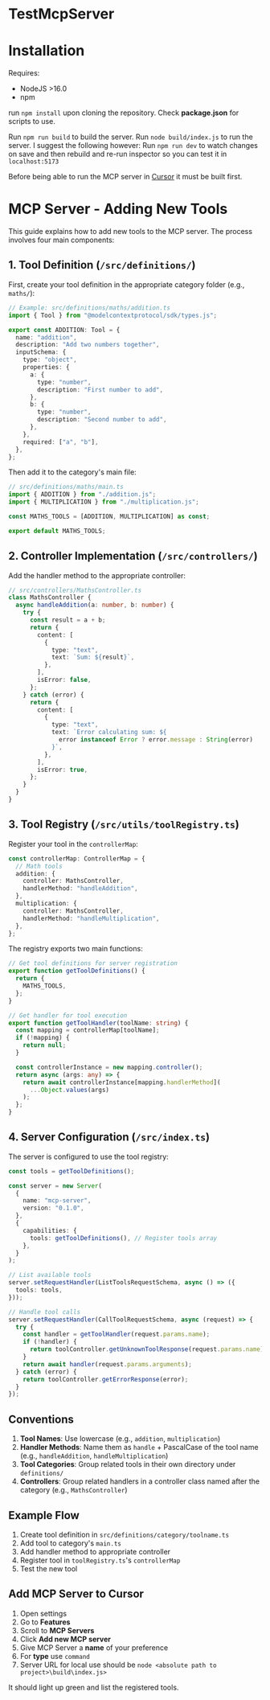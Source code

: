 # TestMcpServer

# Installation

Requires:

- NodeJS >16.0
- npm

run `npm install` upon cloning the repository.
Check **package.json** for scripts to use.

Run `npm run build` to build the server.
Run `node build/index.js` to run the server.
I suggest the following however:
Run `npm run dev` to watch changes on save and then rebuild and re-run inspector so you can test it in `localhost:5173`

Before being able to run the MCP server in [Cursor](#add-mcp-server-to-cursor) it must be built first.

# MCP Server - Adding New Tools

This guide explains how to add new tools to the MCP server. The process involves four main components:

## 1. Tool Definition (`/src/definitions/`)

First, create your tool definition in the appropriate category folder (e.g., `maths/`):

```typescript
// Example: src/definitions/maths/addition.ts
import { Tool } from "@modelcontextprotocol/sdk/types.js";

export const ADDITION: Tool = {
  name: "addition",
  description: "Add two numbers together",
  inputSchema: {
    type: "object",
    properties: {
      a: {
        type: "number",
        description: "First number to add",
      },
      b: {
        type: "number",
        description: "Second number to add",
      },
    },
    required: ["a", "b"],
  },
};
```

Then add it to the category's main file:

```typescript
// src/definitions/maths/main.ts
import { ADDITION } from "./addition.js";
import { MULTIPLICATION } from "./multiplication.js";

const MATHS_TOOLS = [ADDITION, MULTIPLICATION] as const;

export default MATHS_TOOLS;
```

## 2. Controller Implementation (`/src/controllers/`)

Add the handler method to the appropriate controller:

```typescript
// src/controllers/MathsController.ts
class MathsController {
  async handleAddition(a: number, b: number) {
    try {
      const result = a + b;
      return {
        content: [
          {
            type: "text",
            text: `Sum: ${result}`,
          },
        ],
        isError: false,
      };
    } catch (error) {
      return {
        content: [
          {
            type: "text",
            text: `Error calculating sum: ${
              error instanceof Error ? error.message : String(error)
            }`,
          },
        ],
        isError: true,
      };
    }
  }
}
```

## 3. Tool Registry (`/src/utils/toolRegistry.ts`)

Register your tool in the `controllerMap`:

```typescript
const controllerMap: ControllerMap = {
  // Math tools
  addition: {
    controller: MathsController,
    handlerMethod: "handleAddition",
  },
  multiplication: {
    controller: MathsController,
    handlerMethod: "handleMultiplication",
  },
};
```

The registry exports two main functions:

```typescript
// Get tool definitions for server registration
export function getToolDefinitions() {
  return {
    MATHS_TOOLS,
  };
}

// Get handler for tool execution
export function getToolHandler(toolName: string) {
  const mapping = controllerMap[toolName];
  if (!mapping) {
    return null;
  }

  const controllerInstance = new mapping.controller();
  return async (args: any) => {
    return await controllerInstance[mapping.handlerMethod](
      ...Object.values(args)
    );
  };
}
```

## 4. Server Configuration (`/src/index.ts`)

The server is configured to use the tool registry:

```typescript
const tools = getToolDefinitions();

const server = new Server(
  {
    name: "mcp-server",
    version: "0.1.0",
  },
  {
    capabilities: {
      tools: getToolDefinitions(), // Register tools array
    },
  }
);

// List available tools
server.setRequestHandler(ListToolsRequestSchema, async () => ({
  tools: tools,
}));

// Handle tool calls
server.setRequestHandler(CallToolRequestSchema, async (request) => {
  try {
    const handler = getToolHandler(request.params.name);
    if (!handler) {
      return toolController.getUnknownToolResponse(request.params.name);
    }
    return await handler(request.params.arguments);
  } catch (error) {
    return toolController.getErrorResponse(error);
  }
});
```

## Conventions

1. **Tool Names**: Use lowercase (e.g., `addition`, `multiplication`)
2. **Handler Methods**: Name them as `handle` + PascalCase of the tool name (e.g., `handleAddition`, `handleMultiplication`)
3. **Tool Categories**: Group related tools in their own directory under `definitions/`
4. **Controllers**: Group related handlers in a controller class named after the category (e.g., `MathsController`)

## Example Flow

1. Create tool definition in `src/definitions/category/toolname.ts`
2. Add tool to category's `main.ts`
3. Add handler method to appropriate controller
4. Register tool in `toolRegistry.ts`'s `controllerMap`
5. Test the new tool

## Add MCP Server to Cursor

1. Open settings
2. Go to **Features**
3. Scroll to **MCP Servers**
4. Click **Add new MCP server**
5. Give MCP Server a **name** of your preference
6. For **type** use `command`
7. Server URL for local use should be `node <absolute path to project>\build\index.js>`

It should light up green and list the registered tools.
